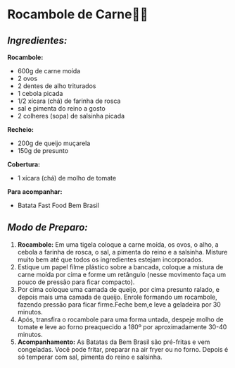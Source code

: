 # Rocambole de Carne:man_cook:

## ***Ingredientes:***

**Rocambole:**

- 600g de carne moída
- 2 ovos
- 2 dentes de alho triturados
- 1 cebola picada
- 1/2 xícara (chá) de farinha de rosca
- sal e pimenta do reino a gosto
- 2 colheres (sopa) de salsinha picada

**Recheio:**

- 200g de queijo muçarela
- 150g de presunto

**Cobertura:**

- 1 xícara (chá) de molho de tomate

**Para acompanhar:**

- Batata Fast Food Bem Brasil

## ***Modo de Preparo:***

1. **Rocambole:** Em uma tigela coloque a carne moída, os ovos, o alho, a cebola a farinha de rosca, o sal, a pimenta do reino e a salsinha. Misture muito bem até que todos os ingredientes estejam incorporados.
2. Estique um papel filme plástico sobre a bancada, coloque a mistura de carne moída por cima e forme um retângulo (nesse movimento faça um pouco de pressão para ficar compacto).
3. Por cima coloque uma camada de queijo, por cima presunto ralado, e depois mais uma camada de queijo. Enrole formando um rocambole, fazendo pressão para ficar firme.Feche bem,e leve a geladeira por 30 minutos.
4. Após, transfira o rocambole para uma forma untada, despeje molho de tomate e leve ao forno preaquecido a 180º por aproximadamente 30-40 minutos.
5. **Acompanhamento:** As Batatas da Bem Brasil são pré-fritas e vem congeladas. Você pode fritar, preparar na air fryer ou no forno. Depois é só temperar com sal, pimenta do reino e salsinha.